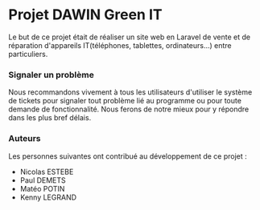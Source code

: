 Projet DAWIN Green IT
==============================
Le but de ce projet était de réaliser un site web en Laravel de vente et de réparation d'appareils IT(téléphones, tablettes, ordinateurs...) entre particuliers.

### Signaler un problème

Nous recommandons vivement à tous les utilisateurs d'utiliser le système de tickets pour signaler tout problème 
lié au programme ou pour toute demande de fonctionnalité. Nous ferons de notre mieux pour y répondre dans les plus 
bref délais.

### Auteurs

Les personnes suivantes ont contribué au développement de ce projet :
  * Nicolas ESTEBE
  * Paul DEMETS
  * Matéo POTIN
  * Kenny LEGRAND


